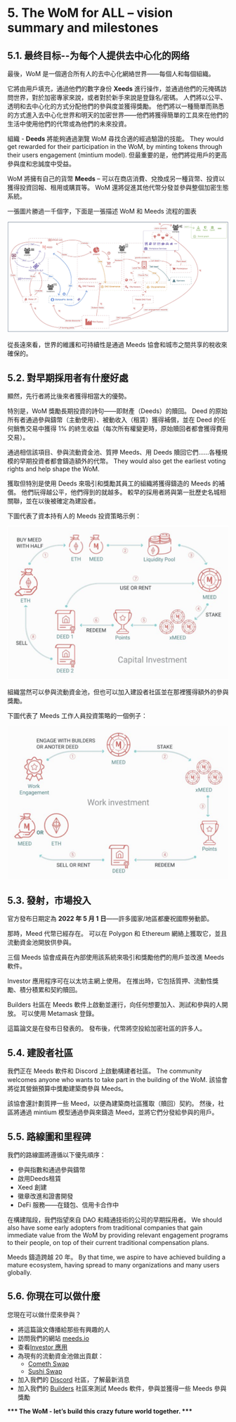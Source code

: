 # 5. The WoM for ALL – vision summary and milestones

## 5.1. 最终目标--为每个人提供去中心化的网络

最後，WoM 是一個適合所有人的去中心化網絡世界——每個人和每個組織。

它將由用戶填充，通過他們的數字身份 **Xeeds** 進行操作，並通過他們的元掩碼訪問世界，對於加密專家來說，或者對於新手來說是登錄名/密碼。 人們將以公平、透明和去中心化的方式分配他們的參與度並獲得獎勵。 他們將以一種簡單而熟悉的方式進入去中心化世界和明天的加密世界——他們將獲得簡單的工具來在他們的生活中使用他們的代幣或為他們的未來投資。

組織 - **Deeds** 將能夠通過瀏覽 WoM 尋找合適的經過驗證的技能。 They would get rewarded for their participation in the WoM, by minting tokens through their users engagement (mintium model). 但最重要的是，他們將從用戶的更高參與度和忠誠度中受益。

WoM 將擁有自己的貨幣 **Meeds** – 可以在商店消費、兌換成另一種貨幣、投資以獲得投資回報、租用或購買等。 WoM 還將促進其他代幣分發並參與整個加密生態系統。

一張圖片勝過一千個字，下面是一張描述 WoM 和 Meeds 流程的圖表

![WoM 和 Meeds 流程](en/img/wom-flows.png)

從長遠來看，世界的維護和可持續性是通過 Meeds 協會和城市之間共享的稅收來確保的。

## 5.2. 對早期採用者有什麼好處

顯然，先行者將比後來者獲得相當大的優勢。

特別是，WoM 獎勵長期投資的詩句——即財產（Deeds）的贖回。 Deed 的原始所有者通過參與鑄幣（主動使用）、被動收入（租賃）獲得補償，並在 Deed 的任何銷售交易中獲得 1% 的終生收益（每次所有權變更時，原始贖回者都會獲得費用 交易）。

通過相信該項目、參與流動資金池、質押 Meeds、用 Deeds 贖回它們……各種規模的早期投資者都會鑄造額外的代幣。 They would also get the earliest voting rights and help shape the WoM.

獲取但特別是使用 Deeds 來吸引和獎勵其員工的組織將獲得鑄造的 Meeds 的補償。 他們玩得越公平，他們得到的就越多。 較早的採用者將與第一批歷史名城相關聯，並在以後被確定為建設者。

下圖代表了資本持有人的 Meeds 投資策略示例：

![資本持有人的 Meeds 投資策略](en/img/invest-capital.png)

組織當然可以參與流動資金池，但也可以加入建設者社區並在那裡獲得額外的參與獎勵。

下圖代表了 Meeds 工作人員投資策略的一個例子：

![工作人員的 Meeds 投資策略](en/img/invest-work.png)

## 5.3. 發射，市場投入

官方發布日期定為 **2022 年 5 月 1 日**——許多國家/地區都慶祝國際勞動節。

那時，Meed 代幣已經存在。 可以在 Polygon 和 Ethereum 網絡上獲取它，並且流動資金池開放供參與。

三個 Meeds 協會成員在內部使用該系統來吸引和獎勵他們的用戶並改進 Meeds 軟件。

Investor 應用程序可在以太坊主網上使用。 在推出時，它包括質押、流動性獎勵、積分積累和契約贖回。

Builders 社區在 Meeds 軟件上啟動並運行，向任何想要加入、測試和參與的人開放。 可以使用 Metamask 登錄。

這篇論文是在發布日發表的。 發布後，代幣將空投給加密社區的許多人。

## 5.4. 建設者社區

我們正在 Meeds 軟件和 Discord 上啟動構建者社區。 The community welcomes anyone who wants to take part in the building of the WoM. 該協會將從其營銷預算中獎勵建築商參與 Meeds。

該協會還計劃質押一些 Meed，以便為建築商社區獲取（贖回）契約。 然後，社區將通過 mintium 模型通過參與來鑄造 Meed，並將它們分發給參與的用戶。

## 5.5. 路線圖和里程碑

我們的路線圖將遵循以下優先順序：

- 參與指數和通過參與鑄幣
- 啟用Deeds租賃
- Xeed 創建
- 徽章改進和證書開發
- DeFi 服務——在錢包、信用卡合作中

在構建階段，我們指望來自 DAO 和精通技術的公司的早期採用者。 We should also have some early adopters from traditional companies that gain immediate value from the WoM by providing relevant engagement programs to their people, on top of their current traditional compensation plans.

Meeds 鑄造跨越 20 年。 By that time, we aspire to have achieved building a mature ecosystem, having spread to many organizations and many users globally.

## 5.6. 你現在可以做什麼

您現在可以做什麼來參與？

- 將這篇論文傳播給那些有興趣的人
- 訪問我們的網站 [meeds.io](https://www.meeds.io/)
- 查看[Investor 應用](https://meeds.io/investors)
- 為現有的流動資金池做出貢獻：
  - [Cometh Swap](https://swap.cometh.io/)
  - [Sushi Swap](https://sushi.com)
- 加入我們的 [Discord](https://discord.com/invite/hAuADSq3) 社區，了解最新消息
- 加入我們的 [Builders](https://meeds.io/builders) 社區來測試 Meeds 軟件，參與並獲得一些 Meeds 參與獎勵

**\*\*\* The WoM - let’s build this crazy future world together. \*\*\***